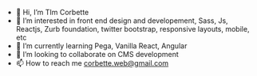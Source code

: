 - 👋 Hi, I’m TIm Corbette
- 👀 I’m interested in front end design and developement, Sass, Js, Reactjs, Zurb foundation, twitter bootstrap, responsive layouts, mobile, etc
- 🌱 I’m currently learning Pega, Vanilla React, Angular
- 💞️ I’m looking to collaborate on CMS development
- 📫 How to reach me corbette.web@gmail.com

<!---
corbetteweb/corbetteweb is a ✨ special ✨ repository because its `README.md` (this file) appears on your GitHub profile.
You can click the Preview link to take a look at your changes.
--->
